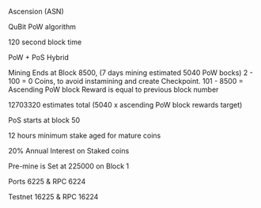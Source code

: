 Ascension (ASN)

QuBit PoW algorithm

120 second block time

PoW + PoS Hybrid

Mining Ends at Block 8500, (7 days mining estimated 5040 PoW bocks) 2 - 100 = 0 Coins, to avoid instamining and create Checkpoint. 101 - 8500 = Ascending PoW block Reward is equal to previous block number

12703320 estimates total (5040 x ascending PoW block rewards target)

PoS starts at block 50 

12 hours minimum stake aged for mature coins

20% Annual Interest on Staked coins

Pre-mine is Set at 225000 on Block 1

Ports 6225 & RPC 6224

Testnet 16225 & RPC 16224
